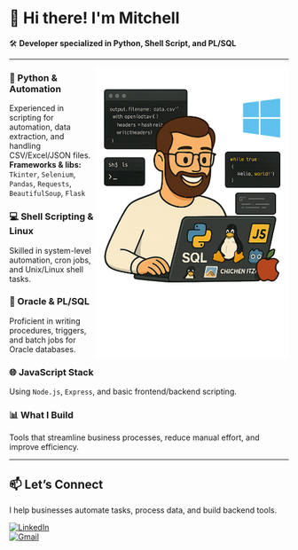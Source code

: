 # 👋 Hi there! I'm Mitchell  
🛠️ **Developer specialized in Python, Shell Script, and PL/SQL**

---
<img align="right" src="47c6cb50-443d-44c8-bcbe-8a5b7cbbb1d2.png" width="350"/>

### 🐍 Python & Automation  
Experienced in scripting for automation, data extraction, and handling CSV/Excel/JSON files.  
**Frameworks & libs:** `Tkinter`, `Selenium`, `Pandas`, `Requests`, `BeautifulSoup`, `Flask`

### 💻 Shell Scripting & Linux  
Skilled in system-level automation, cron jobs, and Unix/Linux shell tasks.

### 🧠 Oracle & PL/SQL  
Proficient in writing procedures, triggers, and batch jobs for Oracle databases.

### 🌐 JavaScript Stack  
Using `Node.js`, `Express`, and basic frontend/backend scripting.

### 📊 What I Build  
Tools that streamline business processes, reduce manual effort, and improve efficiency.

---

## 📫 Let’s Connect  
I help businesses automate tasks, process data, and build backend tools.

[![LinkedIn](https://img.shields.io/badge/-LinkedIn-blue?style=flat-square&logo=Linkedin&logoColor=white)](https://www.linkedin.com/in/mitchell-symington-44406524/)  
[![Gmail](https://img.shields.io/badge/-Gmail-c14438?style=flat-square&logo=Gmail&logoColor=white)](mailto:mitch.palha@gmail.com)
